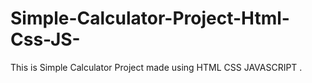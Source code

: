 # Simple-Calculator-Project-Html-Css-JS-
This is Simple Calculator Project made using HTML CSS JAVASCRIPT . 
